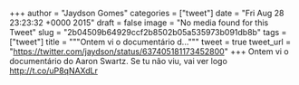
+++
author = "Jaydson Gomes"
categories = ["tweet"]
date = "Fri Aug 28 23:23:32 +0000 2015"
draft = false
image = "No media found for this Tweet"
slug = "2b04509b64929ccf2b8502b05a535973b091db8b"
tags = ["tweet"]
title = """Ontem vi o documentário d..."""
tweet = true
tweet_url = "https://twitter.com/jaydson/status/637405181173452800"
+++
Ontem vi o documentário do Aaron Swartz. Se tu não viu, vai ver logo http://t.co/uP8qNAXdLr
